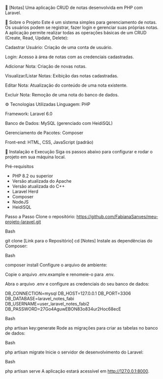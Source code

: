 📝 [Notas]
Uma aplicação CRUD de notas desenvolvida em PHP com Laravel.

📖 Sobre o Projeto
Este é um sistema simples para gerenciamento de notas. Os usuários podem se registrar, fazer login e gerenciar suas próprias notas. A aplicação permite realizar todas as operações básicas de um CRUD (Create, Read, Update, Delete):

Cadastrar Usuário: Criação de uma conta de usuário.

Login: Acesso à área de notas com as credenciais cadastradas.

Adicionar Nota: Criação de novas notas.

Visualizar/Listar Notas: Exibição das notas cadastradas.

Editar Nota: Atualização do conteúdo de uma nota existente.

Excluir Nota: Remoção de uma nota do banco de dados.

⚙️ Tecnologias Utilizadas
Linguagem: PHP

Framework: Laravel 6.0

Banco de Dados: MySQL (gerenciado com HeidiSQL)

Gerenciamento de Pacotes: Composer

Front-end: HTML, CSS, JavaScript (padrão)

🚀 Instalação e Execução
Siga os passos abaixo para configurar e rodar o projeto em sua máquina local.

Pré-requisitos
- PHP 8.2 ou superior
- Versão atualizada do Apache
- Versão atualizada do C++
- Laravel Herd
- Composer
- NodeJS
- HeidiSQL

Passo a Passo
Clone o repositório: https://github.com/FabianaSanves/meu-projeto-laravel.git

Bash

git clone [Link para o Repositório]
cd [Notes]
Instale as dependências do Composer: 

Bash

composer install
Configure o arquivo de ambiente:

Copie o arquivo .env.example e renomeie-o para .env.

Abra o arquivo .env e configure as credenciais do seu banco de dados:

DB_CONNECTION=mysql
DB_HOST=127.0.0.1
DB_PORT=3306
DB_DATABASE=laravel_notes_fabi
DB_USERNAME=user_laravel_notes_fabi2
DB_PASSWORD=27Go4AguwEBON83o834ur2Hoc68ecE

Bash

php artisan key:generate
Rode as migrações para criar as tabelas no banco de dados:

Bash

php artisan migrate
Inicie o servidor de desenvolvimento do Laravel:

Bash

php artisan serve
A aplicação estará acessível em http://127.0.0.1:8000.
